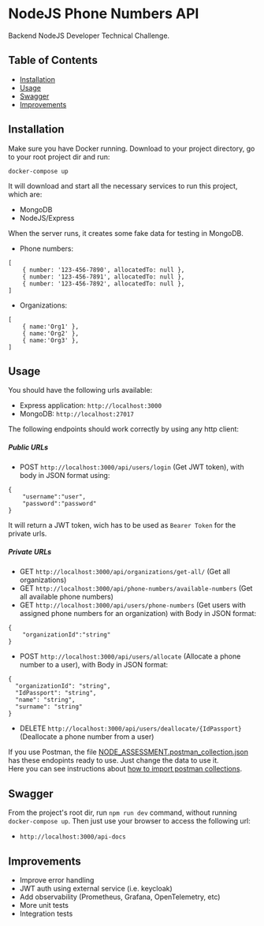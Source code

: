 # NodeJS Phone Numbers API 

Backend NodeJS Developer Technical Challenge. 

## Table of Contents

- [Installation](#installation)
- [Usage](#usage)
- [Swagger](#swagger)
- [Improvements](#improvements)

## Installation

Make sure you have Docker running. Download to your project directory, go to your root project dir and run:
```
docker-compose up
```

It will download and start all the necessary services to run this project, which are:
- MongoDB
- NodeJS/Express

When the server runs, it creates some fake data for testing in MongoDB.
- Phone numbers:
```
[
    { number: '123-456-7890', allocatedTo: null },
    { number: '123-456-7891', allocatedTo: null },
    { number: '123-456-7892', allocatedTo: null },
]
```

- Organizations:
```
[
    { name:'Org1' },
    { name:'Org2' },
    { name:'Org3' },
]
```

## Usage

You should have the following urls available:

- Express application: `http://localhost:3000`
- MongoDB: `http://localhost:27017`

The following endpoints should work correctly by using any http client:

##### Public URLs
- POST   `http://localhost:3000/api/users/login` (Get JWT token), with body in JSON format using:
```
{
    "username":"user",
    "password":"password"
}
```
It will return a JWT token, wich has to be used as `Bearer Token` for the private urls.    

##### Private URLs
- GET    `http://localhost:3000/api/organizations/get-all/` (Get all organizations)
- GET    `http://localhost:3000/api/phone-numbers/available-numbers` (Get all available phone numbers)
- GET    `http://localhost:3000/api/users/phone-numbers` (Get users with assigned phone numbers for an organization) with Body in JSON format:
```
{
    "organizationId":"string"
}
```
- POST   `http://localhost:3000/api/users/allocate` (Allocate a phone number to a user), with Body in JSON format:
```
{
  "organizationId": "string",
  "IdPassport": "string",
  "name": "string",
  "surname": "string"
}
```

- DELETE `http://localhost:3000/api/users/deallocate/{IdPassport}` (Deallocate a phone number from a user) 


If you use Postman, the file [NODE_ASSESSMENT.postman_collection.json](NODE_ASSESSMENT.postman_collection.json) has these endopints ready to use. Just change the data to use it.\
Here you can see instructions about [how to import postman collections](https://learning.postman.com/docs/getting-started/importing-and-exporting/importing-data/).

## Swagger

From the project's root dir, run `npm run dev` command, without running `docker-compose up`. Then just use your browser to access the following url:

- `http://localhost:3000/api-docs`

## Improvements

- Improve error handling
- JWT auth using external service (i.e. keycloak)
- Add observability (Prometheus, Grafana, OpenTelemetry, etc)
- More unit tests
- Integration tests